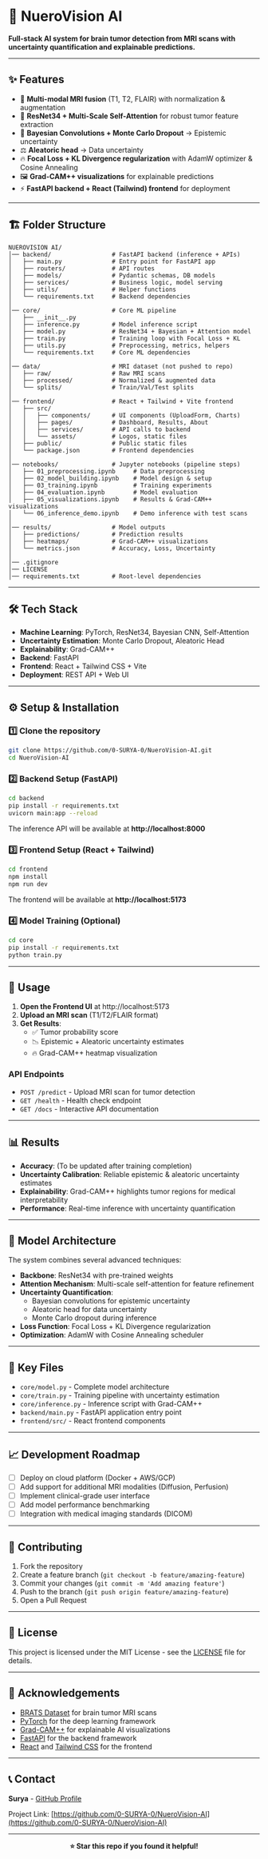 # 🧠 NueroVision AI

**Full-stack AI system for brain tumor detection from MRI scans with uncertainty quantification and explainable predictions.**

---

## ✨ Features

- 🩻 **Multi-modal MRI fusion** (T1, T2, FLAIR) with normalization & augmentation  
- 🧩 **ResNet34 + Multi-Scale Self-Attention** for robust tumor feature extraction  
- 🎲 **Bayesian Convolutions + Monte Carlo Dropout** → Epistemic uncertainty  
- ⚖️ **Aleatoric head** → Data uncertainty  
- 🔥 **Focal Loss + KL Divergence regularization** with AdamW optimizer & Cosine Annealing  
- 🖼️ **Grad-CAM++ visualizations** for explainable predictions  
- ⚡ **FastAPI backend + React (Tailwind) frontend** for deployment  

---

## 🏗️ Folder Structure

```
NUEROVISION AI/
│── backend/                 # FastAPI backend (inference + APIs)
│   ├── main.py              # Entry point for FastAPI app
│   ├── routers/             # API routes
│   ├── models/              # Pydantic schemas, DB models
│   ├── services/            # Business logic, model serving
│   ├── utils/               # Helper functions
│   └── requirements.txt     # Backend dependencies
│
│── core/                    # Core ML pipeline
│   ├── __init__.py
│   ├── inference.py         # Model inference script
│   ├── model.py             # ResNet34 + Bayesian + Attention model
│   ├── train.py             # Training loop with Focal Loss + KL
│   ├── utils.py             # Preprocessing, metrics, helpers
│   └── requirements.txt     # Core ML dependencies
│
│── data/                    # MRI dataset (not pushed to repo)
│   ├── raw/                 # Raw MRI scans
│   ├── processed/           # Normalized & augmented data
│   └── splits/              # Train/Val/Test splits
│
│── frontend/                # React + Tailwind + Vite frontend
│   ├── src/
│   │   ├── components/      # UI components (UploadForm, Charts)
│   │   ├── pages/           # Dashboard, Results, About
│   │   ├── services/        # API calls to backend
│   │   └── assets/          # Logos, static files
│   ├── public/              # Public static files
│   └── package.json         # Frontend dependencies
│
│── notebooks/               # Jupyter notebooks (pipeline steps)
│   ├── 01_preprocessing.ipynb     # Data preprocessing
│   ├── 02_model_building.ipynb    # Model design & setup
│   ├── 03_training.ipynb          # Training experiments
│   ├── 04_evaluation.ipynb        # Model evaluation
│   ├── 05_visualizations.ipynb    # Results & Grad-CAM++ visualizations
│   └── 06_inference_demo.ipynb    # Demo inference with test scans
│
│── results/                 # Model outputs
│   ├── predictions/         # Prediction results
│   ├── heatmaps/            # Grad-CAM++ visualizations
│   └── metrics.json         # Accuracy, Loss, Uncertainty
│
│── .gitignore
│── LICENSE
│── requirements.txt         # Root-level dependencies
```

---

## 🛠️ Tech Stack

- **Machine Learning**: PyTorch, ResNet34, Bayesian CNN, Self-Attention  
- **Uncertainty Estimation**: Monte Carlo Dropout, Aleatoric Head  
- **Explainability**: Grad-CAM++  
- **Backend**: FastAPI  
- **Frontend**: React + Tailwind CSS + Vite  
- **Deployment**: REST API + Web UI  

---

## ⚙️ Setup & Installation

### 1️⃣ Clone the repository

```bash
git clone https://github.com/0-SURYA-0/NueroVision-AI.git
cd NueroVision-AI
```

### 2️⃣ Backend Setup (FastAPI)

```bash
cd backend
pip install -r requirements.txt
uvicorn main:app --reload
```

The inference API will be available at **http://localhost:8000**

### 3️⃣ Frontend Setup (React + Tailwind)

```bash
cd frontend
npm install
npm run dev
```

The frontend will be available at **http://localhost:5173**

### 4️⃣ Model Training (Optional)

```bash
cd core
pip install -r requirements.txt
python train.py
```

---

## 🚀 Usage

1. **Open the Frontend UI** at http://localhost:5173
2. **Upload an MRI scan** (T1/T2/FLAIR format)
3. **Get Results**:
   - ✅ Tumor probability score
   - 📉 Epistemic + Aleatoric uncertainty estimates
   - 🔥 Grad-CAM++ heatmap visualization

### API Endpoints

- `POST /predict` - Upload MRI scan for tumor detection
- `GET /health` - Health check endpoint
- `GET /docs` - Interactive API documentation

---

## 📊 Results

- **Accuracy**: (To be updated after training completion)
- **Uncertainty Calibration**: Reliable epistemic & aleatoric uncertainty estimates
- **Explainability**: Grad-CAM++ highlights tumor regions for medical interpretability
- **Performance**: Real-time inference with uncertainty quantification

---

## 🔬 Model Architecture

The system combines several advanced techniques:

- **Backbone**: ResNet34 with pre-trained weights
- **Attention Mechanism**: Multi-scale self-attention for feature refinement
- **Uncertainty Quantification**: 
  - Bayesian convolutions for epistemic uncertainty
  - Aleatoric head for data uncertainty
  - Monte Carlo dropout during inference
- **Loss Function**: Focal Loss + KL Divergence regularization
- **Optimization**: AdamW with Cosine Annealing scheduler

---

## 📁 Key Files

- `core/model.py` - Complete model architecture
- `core/train.py` - Training pipeline with uncertainty estimation
- `core/inference.py` - Inference script with Grad-CAM++
- `backend/main.py` - FastAPI application entry point
- `frontend/src/` - React frontend components

---

## 📈 Development Roadmap

- [ ] Deploy on cloud platform (Docker + AWS/GCP)
- [ ] Add support for additional MRI modalities (Diffusion, Perfusion)
- [ ] Implement clinical-grade user interface
- [ ] Add model performance benchmarking
- [ ] Integration with medical imaging standards (DICOM)

---

## 🤝 Contributing

1. Fork the repository
2. Create a feature branch (`git checkout -b feature/amazing-feature`)
3. Commit your changes (`git commit -m 'Add amazing feature'`)
4. Push to the branch (`git push origin feature/amazing-feature`)
5. Open a Pull Request

---

## 📜 License

This project is licensed under the MIT License - see the [LICENSE](LICENSE) file for details.

---

## 🙏 Acknowledgements

- [BRATS Dataset](https://www.med.upenn.edu/sbia/brats2018.html) for brain tumor MRI scans
- [PyTorch](https://pytorch.org/) for the deep learning framework
- [Grad-CAM++](https://arxiv.org/abs/1710.11063) for explainable AI visualizations
- [FastAPI](https://fastapi.tiangolo.com/) for the backend framework
- [React](https://reactjs.org/) and [Tailwind CSS](https://tailwindcss.com/) for the frontend

---

## 📞 Contact

**Surya** - [GitHub Profile](https://github.com/0-SURYA-0)

Project Link: [https://github.com/0-SURYA-0/NueroVision-AI](https://github.com/0-SURYA-0/NueroVision-AI)

---

<div align="center">
  <strong>⭐ Star this repo if you found it helpful!</strong>
</div>
